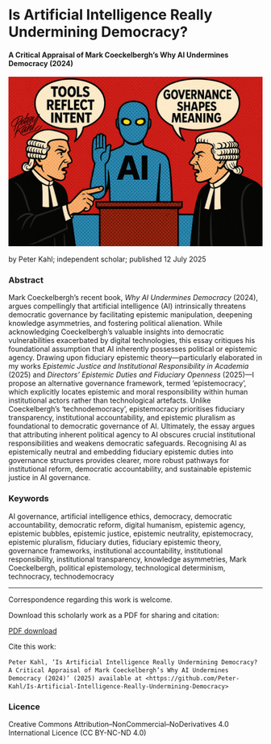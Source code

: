 # Is Artificial Intelligence Really Undermining Democracy?

#### A Critical Appraisal of Mark Coeckelbergh’s Why AI Undermines Democracy (2024)

![alt text](https://github.com/Peter-Kahl/Is-Artificial-Intelligence-Really-Undermining-Democracy/blob/main/mark_coeckelbergh_book_critique.jpg?raw=true)

by Peter Kahl; independent scholar; published 12 July 2025

### Abstract

Mark Coeckelbergh’s recent book, _Why AI Undermines Democracy_ (2024), argues compellingly that artificial intelligence (AI) intrinsically threatens democratic governance by facilitating epistemic manipulation, deepening knowledge asymmetries, and fostering political alienation. While acknowledging Coeckelbergh’s valuable insights into democratic vulnerabilities exacerbated by digital technologies, this essay critiques his foundational assumption that AI inherently possesses political or epistemic agency. Drawing upon fiduciary epistemic theory—particularly elaborated in my works _Epistemic Justice and Institutional Responsibility in Academia_ (2025) and _Directors’ Epistemic Duties and Fiduciary Openness_ (2025)—I propose an alternative governance framework, termed ‘epistemocracy’, which explicitly locates epistemic and moral responsibility within human institutional actors rather than technological artefacts. Unlike Coeckelbergh’s ‘technodemocracy’, epistemocracy prioritises fiduciary transparency, institutional accountability, and epistemic pluralism as foundational to democratic governance of AI. Ultimately, the essay argues that attributing inherent political agency to AI obscures crucial institutional responsibilities and weakens democratic safeguards. Recognising AI as epistemically neutral and embedding fiduciary epistemic duties into governance structures provides clearer, more robust pathways for institutional reform, democratic accountability, and sustainable epistemic justice in AI governance.

### Keywords

AI governance, artificial intelligence ethics, democracy, democratic accountability, democratic reform, digital humanism, epistemic agency, epistemic bubbles, epistemic justice, epistemic neutrality, epistemocracy, epistemic pluralism, fiduciary duties, fiduciary epistemic theory, governance frameworks, institutional accountability, institutional responsibility, institutional transparency, knowledge asymmetries, Mark Coeckelbergh, political epistemology, technological determinism, technocracy, technodemocracy

---

Correspondence regarding this work is welcome.

Download this scholarly work as a PDF for sharing and citation:

[PDF download](https://raw.githubusercontent.com/Peter-Kahl/Is-Artificial-Intelligence-Really-Undermining-Democracy/master/Kahl_P_Is_Artificial_Intelligence_Really_Undermining_Democracy_12_July_2025.pdf)

Cite this work:

```
Peter Kahl, ‘Is Artificial Intelligence Really Undermining Democracy? A Critical Appraisal of Mark Coeckelbergh’s Why AI Undermines Democracy (2024)’ (2025) available at <https://github.com/Peter-Kahl/Is-Artificial-Intelligence-Really-Undermining-Democracy>
```
### Licence
Creative Commons Attribution–NonCommercial–NoDerivatives 4.0 International Licence (CC BY-NC-ND 4.0)

